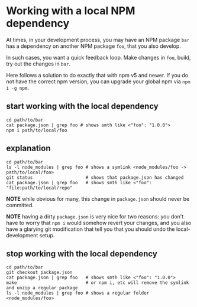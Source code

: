 # Working with a local NPM dependency

At times, in your development process, you may have an NPM package `bar`
has a dependency on another NPM package `foo`, that you also develop.

In such cases, you want a quick feedback loop.
Make changes in `foo`, build, try out the changes in `bar`.

Here follows a solution to do exactly that with npm v5 and newer.
If you do not have the correct npm version, you can upgrade your global npm via `npm i -g npm`.

## start working with the local dependency

```shell
cd path/to/bar
cat package.json | grep foo # shows smth like <"foo": "1.0.0">
npm i path/to/local/foo
```

## explanation

```shell
cd path/to/bar
ls -l node_modules | grep foo # shows a symlink <node_modules/foo -> path/to/local/foo>
git status                    # shows that package.json has changed
cat package.json | grep foo   # shows smth like <"foo": "file:path/to/local/repo"
```

**NOTE** while obvious for many, this change in `package.json` should never be committed.

**NOTE** having a dirty `package.json` is very nice for two reasons: you don't have to worry
that `npm i` would somehow revert your changes, and you also have a glarying git modification
that tell you that you should undo the local-development setup.


## stop working with the local dependency

```shell
cd path/to/bar
git checkout package.json
cat package.json | grep foo   # shows smth like <"foo": "1.0.0">
make                          # or npm i, etc will remove the symlink and unzip a regular package
ls -l node_modules | grep foo # shows a regular folder <node_modules/foo>
```
